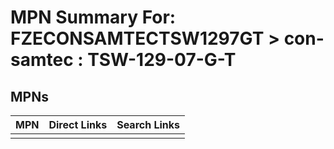 



# MPN Summary For: FZECONSAMTECTSW1297GT > con-samtec : TSW-129-07-G-T

## MPNs
  

|MPN|Direct Links|Search Links|
| :--- | :--- | :--- |
||||
